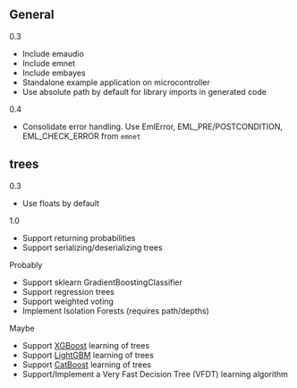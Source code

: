 
## General

0.3

* Include emaudio
* Include emnet
* Include embayes
* Standalone example application on microcontroller
* Use absolute path by default for library imports in generated code

0.4

* Consolidate error handling. Use EmlError, EML_PRE/POSTCONDITION, EML_CHECK_ERROR from `emnet`

## trees

0.3

* Use floats by default

1.0

* Support returning probabilities
* Support serializing/deserializing trees

Probably

* Support sklearn GradientBoostingClassifier
* Support regression trees
* Support weighted voting
* Implement Isolation Forests (requires path/depths)

Maybe

* Support [XGBoost](https://github.com/dmlc/xgboost) learning of trees
* Support [LightGBM](https://github.com/Microsoft/LightGBM) learning of trees
* Support [CatBoost](https://github.com/catboost/catboost) learning of trees
* Support/Implement a Very Fast Decision Tree (VFDT) learning algorithm

